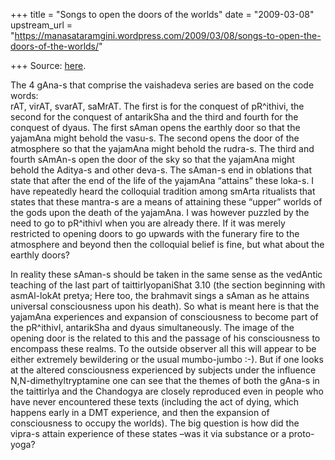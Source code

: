 +++
title = "Songs to open the doors of the worlds"
date = "2009-03-08"
upstream_url = "https://manasataramgini.wordpress.com/2009/03/08/songs-to-open-the-doors-of-the-worlds/"

+++
Source: [here](https://manasataramgini.wordpress.com/2009/03/08/songs-to-open-the-doors-of-the-worlds/).

The 4 gAna-s that comprise the vaishadeva series are based on the code words:  
rAT, virAT, svarAT, saMrAT. The first is for the conquest of pR^ithivi, the second for the conquest of antarikSha and the third and fourth for the conquest of dyaus. The first sAman opens the earthly door so that the yajamAna might behold the vasu-s. The second opens the door of the atmosphere so that the yajamAna might behold the rudra-s. The third and fourth sAmAn-s open the door of the sky so that the yajamAna might behold the Aditya-s and other deva-s. The sAman-s end in oblations that state that after the end of the life of the yajamAna “attains” these loka-s. I have repeatedly heard the colloquial tradition among smArta ritualists that states that these mantra-s are a means of attaining these “upper” worlds of the gods upon the death of the yajamAna. I was however puzzled by the need to go to pR^ithivI when you are already there. If it was merely restricted to opening doors to go upwards with the funerary fire to the atmosphere and beyond then the colloquial belief is fine, but what about the earthly doors?

In reality these sAman-s should be taken in the same sense as the vedAntic teaching of the last part of taittirIyopaniShat 3.10 (the section beginning with asmAl-lokAt pretya; Here too, the brahmavit sings a sAman as he attains universal consciousness upon his death). So what is meant here is that the yajamAna experiences and expansion of consciousness to become part of the pR^ithivI, antarikSha and dyaus simultaneously. The image of the opening door is the related to this and the passage of his consciousness to encompass these realms. To the outside observer all this will appear to be either extremely bewildering or the usual mumbo-jumbo :-). But if one looks at the altered consciousness experienced by subjects under the influence N,N-dimethyltryptamine one can see that the themes of both the gAna-s in the taittirIya and the Chandogya are closely reproduced even in people who have never encountered these texts (including the act of dying, which happens early in a DMT experience, and then the expansion of consciousness to occupy the worlds). The big question is how did the vipra-s attain experience of these states –was it via substance or a proto-yoga?

